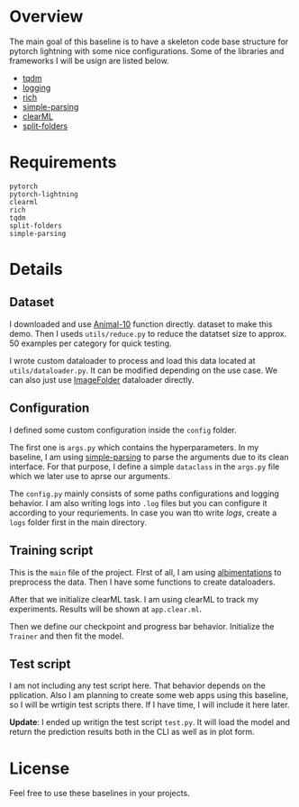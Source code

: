 # Overview
The main goal of this baseline is to have a skeleton code base structure for pytorch lightning with some nice configurations. Some of the libraries and frameworks I will be usign are listed below.

* <a href="https://pypi.org/project/tqdm/">tqdm</a>
* <a href="https://docs.python.org/3/library/logging.html">logging</a>
* <a href="https://pypi.org/project/rich/">rich</a>
* <a href="https://github.com/lebrice/SimpleParsing">simple-parsing</a>
* <a href="https://clear.ml/docs/latest/docs">clearML</a>
* <a href="https://pypi.org/project/split-folders/">split-folders</a>

# Requirements
```
pytorch
pytorch-lightning
clearml
rich
tqdm
split-folders
simple-parsing
```

# Details
## Dataset
I downloaded and use <a href="https://www.kaggle.com/datasets/alessiocorrado99/animals10">Animal-10</a> function directly. dataset to make this demo. Then I useds `utils/reduce.py` to reduce the datatset size to approx. 50 examples per category for quick testing.

I wrote custom dataloader to process and load this data located at `utils/dataloader.py`. It can be modified depending on the use case. We can also just use <a href="https://pytorch.org/vision/main/generated/torchvision.datasets.ImageFolder.html">ImageFolder</a> dataloader directly.

## Configuration
I defined some custom configuration inside the `config` folder. 

The first one is `args.py` which contains the hyperparameters. In my baseline, I am using <a href="https://github.com/lebrice/SimpleParsing">simple-parsing</a> to parse the arguments due to its clean interface. For that purpose, I define a simple `dataclass` in the `args.py` file which we later use to aprse our arguments.

The `config.py` mainly consists of some paths configurations and logging behavior. I am also writing logs into `.log` files but you can configure it according to your requriements. In case you wan tto write *logs*, create a `logs` folder first in the main directory.
## Training script
This is the `main` file of the project. FIrst of all, I am using <a href="https://albumentations.ai/">albimentations</a> to preprocess the data. Then I have some functions to create dataloaders.

After that we initialize clearML task. I am using clearML to track my experiments. Results will be shown at `app.clear.ml`.

Then we define our checkpoint and progress bar behavior. Initialize the `Trainer` and then fit the model.

## Test script
I am not including any test script here. That behavior depends on the pplication. Also I am planning to create some web apps using this baseline, so I will be wrtigin test scripts there. If I have time, I will include it here later.

**Update**: I ended up writign the test script `test.py`. It will load the model and return the prediction results both in the CLI as well as in plot form.

# License
Feel free to use these baselines in your projects.
